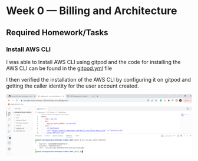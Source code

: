 # Week 0 — Billing and Architecture

## Required Homework/Tasks

### Install AWS CLI

I was able to Install AWS CLI using gitpod and the code for installing the AWS CLI can be found in the [gitpod.yml](https://github.com/Sanusi-bit/aws-bootcamp-cruddur-2023/blob/main/.gitpod.yml) file

I then verified the installation of the AWS CLI by configuring it on gitpod and getting the caller identity for the user account created.

![AWS CLI](https://github.com/Sanusi-bit/aws-bootcamp-cruddur-2023/blob/main/journal/assets/aws-cli-Week-0.PNG)


### 
